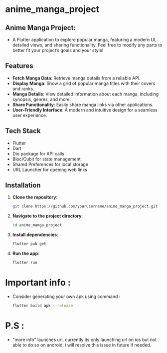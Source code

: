# anime_manga_project

## Anime Manga Project:

- A Flutter application to explore popular manga, featuring a modern UI, detailed views, and sharing functionality. Feel free to modify any parts to better fit your project’s goals and your style!

## Features

- **Fetch Manga Data**: Retrieve manga details from a reliable API.
- **Display Manga**: Show a grid of popular manga titles with their covers and ranks.
- **Manga Details**: View detailed information about each manga, including synopsis, genres, and more.
- **Share Functionality**: Easily share manga links via other applications.
- **User-Friendly Interface**: A modern and intuitive design for a seamless user experience.

## Tech Stack

- Flutter
- Dart
- Dio package for API calls
- Bloc/Cubit for state management
- Shared Preferences for local storage
- URL Launcher for opening web links

## Installation

1. **Clone the repository**:
   ```bash
   git clone https://github.com/yourusername/anime_manga_project.git
   ```
2. **Navigate to the project directory**:
   ```bash
   cd anime_manga_project
   ```
3. **Install dependencies**:
   ```bash
   flutter pub get
   ```
4. **Run the app**:
   ```bash
   flutter run
   ```
# Important info : 
- Consider generating your own apk using command : 
   ```bash
   flutter build apk --release
   ```

# P.S :

- "more info" launches url, currently its only launching url on ios but not able to do so on android, i will resolve this issue in future if needed.
